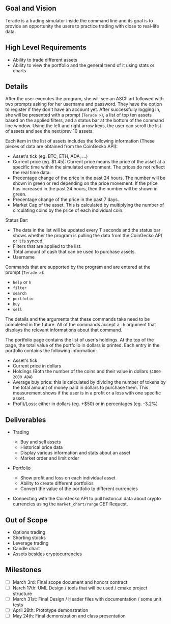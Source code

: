 ## Goal and Vision

Terade is a trading simulator inside the command line and its goal is to provide an opportunity the users to practice trading with close to real-life data.

## High Level Requirements

- Ability to trade different assets
- Ability to view the portfolio and the general trend of it using stats or charts

## Details 

After the user executes the program, she will see an ASCII art followed with two prompts asking for her username and password. They have the option to register if they don't have an account yet. After successfully logging in, she will be presented with a prompt (`Terade >`), a list of top ten assets based on the applied filters, and a status bar at the bottom of the command line window. Using the left and right arrow keys, the user can scroll the list of assets and see the next/prev 10 assets.

Each item in the list of assets includes the following information (These pieces of data are obtained from the CoinGecko API):

- Asset's tick (eg. BTC, ETH, ADA, ...)
- Current price (eg. $1.45): Current price means the price of the asset at a specific time within the simulated environment. The prices do not reflect the real time data.
- Precentage change of the price in the past 24 hours. The number will be shown in green or red depending on the price movement. If the price has increased in the past 24 hours, then the number will be shown in green. 
- Precentage change of the price in the past 7 days.
- Market Cap of the asset. This is calculated by multiplying the number of circulating coins by the price of each individual coin.

Status Bar:

- The data in the list will be updated every T seconds and the status bar shows whether the program is pulling the data from the CoinGecko API or it is synced.
- Filters that are applied to the list.
- Total amount of cash that can be used to purchase assets.
- Username

Commands that are supported by the program and are entered at the prompt (`Terade >`):

- `help` or `h`
- `filter`
- `search`
- `portfolio`
- `buy`
- `sell`

The details and the arguments that these commands take need to be completed in the future. All of the commands accept a `-h` argument that displays the relevant informations about that command.

The portfolio page contains the list of user's holdings. At the top of the page, the total value of the portfolio in dollars is printed. Each entry in the portfolio contains the following information:
	
- Asset's tick
- Current price in dollars
- Holdings (Both the number of the coins and their value in dollars `$1800  2000 ADA`)
- Average buy price: this is calculated by dividing the number of tokens by the total amount of money paid in dollars to purchase them. This measurement shows if the user is in a profit or a loss with one specific asset.
- Profit/Loss: either in dollars (eg. +$50) or in percentages (eg. -3.2%) 

## Deliverables

* Trading

	- Buy and sell assets
	- Historical price data
	- Display various information and stats about an asset
	- Market order and limit order

* Portfolio

	- Show profit and loss on each individual asset
	- Ability to create different portfolios
	- Convert the value of the portfolio to different currencies

* Connecting with the CoinGecko API to pull historical data about crypto currencies using the `market_chart/range` GET Request.

## Out of Scope

- Options trading
- Shorting stocks
- Leverage trading
- Candle chart
- Assets besides cryptocurrencies

## Milestones

- [ ] March 3rd: Final scope document and honors contract
- [ ] Narch 17th: UML Design / tools that will be used / cmake project structure
- [ ] March 31st: Final Design / Header files with documentation / some unit tests
- [ ] April 28th: Prototype demonstration
- [ ] May 24th: Final demonstration and class presentation
